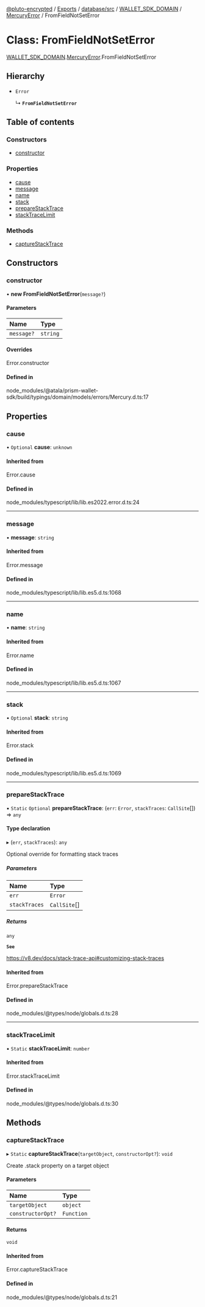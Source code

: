 [@pluto-encrypted](../README.md) / [Exports](../modules.md) / [database/src](../modules/database_src.md) / [WALLET\_SDK\_DOMAIN](../modules/database_src.WALLET_SDK_DOMAIN.md) / [MercuryError](../modules/database_src.WALLET_SDK_DOMAIN.MercuryError.md) / FromFieldNotSetError

# Class: FromFieldNotSetError

[WALLET\_SDK\_DOMAIN](../modules/database_src.WALLET_SDK_DOMAIN.md).[MercuryError](../modules/database_src.WALLET_SDK_DOMAIN.MercuryError.md).FromFieldNotSetError

## Hierarchy

- `Error`

  ↳ **`FromFieldNotSetError`**

## Table of contents

### Constructors

- [constructor](database_src.WALLET_SDK_DOMAIN.MercuryError.FromFieldNotSetError.md#constructor)

### Properties

- [cause](database_src.WALLET_SDK_DOMAIN.MercuryError.FromFieldNotSetError.md#cause)
- [message](database_src.WALLET_SDK_DOMAIN.MercuryError.FromFieldNotSetError.md#message)
- [name](database_src.WALLET_SDK_DOMAIN.MercuryError.FromFieldNotSetError.md#name)
- [stack](database_src.WALLET_SDK_DOMAIN.MercuryError.FromFieldNotSetError.md#stack)
- [prepareStackTrace](database_src.WALLET_SDK_DOMAIN.MercuryError.FromFieldNotSetError.md#preparestacktrace)
- [stackTraceLimit](database_src.WALLET_SDK_DOMAIN.MercuryError.FromFieldNotSetError.md#stacktracelimit)

### Methods

- [captureStackTrace](database_src.WALLET_SDK_DOMAIN.MercuryError.FromFieldNotSetError.md#capturestacktrace)

## Constructors

### constructor

• **new FromFieldNotSetError**(`message?`)

#### Parameters

| Name | Type |
| :------ | :------ |
| `message?` | `string` |

#### Overrides

Error.constructor

#### Defined in

node_modules/@atala/prism-wallet-sdk/build/typings/domain/models/errors/Mercury.d.ts:17

## Properties

### cause

• `Optional` **cause**: `unknown`

#### Inherited from

Error.cause

#### Defined in

node_modules/typescript/lib/lib.es2022.error.d.ts:24

___

### message

• **message**: `string`

#### Inherited from

Error.message

#### Defined in

node_modules/typescript/lib/lib.es5.d.ts:1068

___

### name

• **name**: `string`

#### Inherited from

Error.name

#### Defined in

node_modules/typescript/lib/lib.es5.d.ts:1067

___

### stack

• `Optional` **stack**: `string`

#### Inherited from

Error.stack

#### Defined in

node_modules/typescript/lib/lib.es5.d.ts:1069

___

### prepareStackTrace

▪ `Static` `Optional` **prepareStackTrace**: (`err`: `Error`, `stackTraces`: `CallSite`[]) => `any`

#### Type declaration

▸ (`err`, `stackTraces`): `any`

Optional override for formatting stack traces

##### Parameters

| Name | Type |
| :------ | :------ |
| `err` | `Error` |
| `stackTraces` | `CallSite`[] |

##### Returns

`any`

**`See`**

https://v8.dev/docs/stack-trace-api#customizing-stack-traces

#### Inherited from

Error.prepareStackTrace

#### Defined in

node_modules/@types/node/globals.d.ts:28

___

### stackTraceLimit

▪ `Static` **stackTraceLimit**: `number`

#### Inherited from

Error.stackTraceLimit

#### Defined in

node_modules/@types/node/globals.d.ts:30

## Methods

### captureStackTrace

▸ `Static` **captureStackTrace**(`targetObject`, `constructorOpt?`): `void`

Create .stack property on a target object

#### Parameters

| Name | Type |
| :------ | :------ |
| `targetObject` | `object` |
| `constructorOpt?` | `Function` |

#### Returns

`void`

#### Inherited from

Error.captureStackTrace

#### Defined in

node_modules/@types/node/globals.d.ts:21
